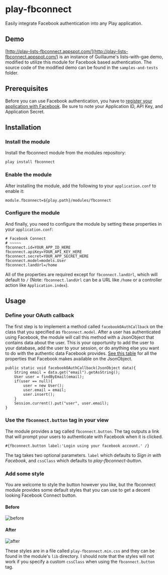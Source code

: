 # play-fbconnect

Easily integrate Facebook authentication into any Play application. 

## Demo

[http://play-lists-fbconnect.appspot.com/](http://play-lists-fbconnect.appspot.com/) is an instance of Guillaume's lists-with-gae demo, modified to utilize this module for Facebook based authentication. The source code of the modified demo can be found in the `samples-and-tests` folder.

## Prerequisites

Before you can use Facebook authentication, you have to [register your application with Facebook](http://www.facebook.com/developers/createapp.php). Be sure to note your Application ID, API Key, and Application Secret.

## Installation

### Install the module

Install the fbconnect module from the modules repository:

    play install fbconnect

### Enable the module

After installing the module, add the following to your `application.conf` to enable it:

    module.fbconnect=${play.path}/modules/fbconnect

### Configure the module

And finally, you need to configure the module by setting these properties in your `application.conf`:

    # Facebook Connect
    # ~~~~~
    fbconnect.id=YOUR_APP_ID_HERE
    fbconnect.apiKey=YOUR_API_KEY_HERE
    fbconnect.secret=YOUR_APP_SECRET_HERE
    fbconnect.model=models.User
    fbconnect.landUrl=/home

All of the properties are required except for `fbconnect.landUrl`, which will default to `/` (Note: `fbconnect.landUrl` can be a URL like `/home` or a controller action like `Application.index`).

## Usage

### Define your OAuth callback

The first step is to implement a method called `facebookOAuthCallback` on the class that you specified as `fbconnect.model`. After a user has authenticated using Facebook, the module will call this method with a JsonObject that contains data about the user. This is your opportunity to add the user to your database, add the user to your session, or do anything else you want to do with the authentic data Facebook provides. [See this table](http://developers.facebook.com/docs/reference/api/user) for all the properties that Facebook makes available on the JsonObject.

    public static void facebookOAuthCallback(JsonObject data){
        String email = data.get("email").getAsString();
        User user = findByEmail(email);
        if(user == null){
            user = new User();
            user.email = email;
            user.insert();
        }
        Session.current().put("user", user.email);
    }

### Use the `fbconnect.button` tag in your view

The module provides a tag called `fbconnect.button`. The tag outputs a link that will prompt your users to authenticate with Facebook when it is clicked.

	#{fbconnect.button label:'Login using your facebook account.' /}

The tag takes two optional parameters. `label` which defaults to *Sign in with Facebook*, and `cssClass` which defaults to *play-fbconnect-button*.

### Add some style

You are welcome to style the button however you like, but the fbconnect module provides some default styles that you can use to get a decent looking Facebook Connect button.

#### Before

![before](http://play-lists-fbconnect.appspot.com/assets/images/before.jpg)

#### After

![after](http://play-lists-fbconnect.appspot.com/assets/images/after.jpg)

These styles are in a file called `play-fbconnect.min.css` and they can be found in the module's `lib` directory. I should note that the styles will not work if you specify a custom `cssClass` when using the `fbconnect.button` tag.